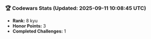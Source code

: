 ### 🏆 Codewars Stats (Updated: 2025-09-11 10:08:45 UTC)

- **Rank:** 8 kyu
- **Honor Points:** 3
- **Completed Challenges:** 1
